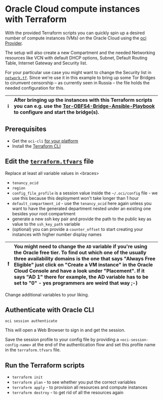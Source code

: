 # Oracle Cloud compute instances with Terraform

With the provided Terraform scripts you can quickly spin up a desired number of compute instances (VMs) on the Oracle Cloud using the [oci Provider](https://registry.terraform.io/providers/hashicorp/oci).

The setup will also create a new Compartment and the needed Networking resources like VCN with default DHCP options, Subnet, Default Routing Table, Internet Gateway and Security list.

For your particular use case you might want to change the Security list in [`network.tf`](network.tf). Since we're use it in this example to bring up some Tor Bridges to cirumvent censorship – as currently seen in Russia – the file holds the needed configuration for this.

:information_source: | After bringing up the instances with this Terraform scripts you can e.g. use the [Tor-OBFS4-Bridge-Ansible-Playbook](Censorship](https://github.com/cyb3rwr3ck/Tor-OBFS4-Bridge-Ansible-Playbook)) to configure and start the bridge(s).
:---: | :---


## Prerequisites

- Get the `oci-cli` [for your platform](https://docs.oracle.com/en-us/iaas/Content/API/SDKDocs/cliinstall.htm)
- Install the [Terraform CLI](https://www.terraform.io/downloads)


## Edit the [`terraform.tfvars`](terraform.tfvars) file

Replace at least all variable values in \<braces\>

- `tenancy_ocid`
- `region`
- `config_file_profile` is a session value inside the `~/.oci/config` file - we use this because this deployment won't take longer than 1 hour
- `default_compartment_id` - use the `tenancy_ocid` here again unless you want to have the generated department nested under an existing one besides your root compartment
- generate a new ssh key pair and provide the path to the public key as value to the `ssh_key_path` variable
- (optional) you can provide a `counter_offset` to start creating your instances with higher number display names

:exclamation: | You might need to change the `AD` variable if you're using the Oracle free tier. To find out which one of the usually three availability domains is the one that says "Always Free Eligible" just click on "Create a VM instance" in the Oracle Cloud Console and have a look under "Placement". If it says "AD 1" there for example, the AD variable has to be set to "0" - yes programmers are weird that way ;-)
:---: | :---

Change additional variables to your liking.

## Authenticate with Oracle CLI

`oci session authenticate`

This will open a Web Browser to sign in and get the session.

Save the session profile to your config file by providing a `<oci-session-config-name>` at the end of the authentication flow and set this profile name in the `terraform.tfvars` file.

## Run the Terraform scripts

- `terraform init`
- `terraform plan` - to see whether you put the correct variables
- `terraform apply` - to provision all resources and compute instances
- `terraform destroy` - to get rid of all the resources again
